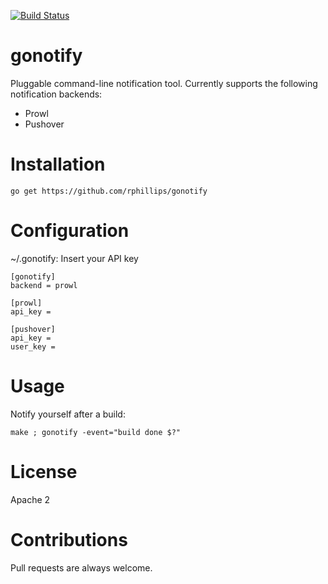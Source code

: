 [![Build Status](https://travis-ci.org/rphillips/gonotify.svg?branch=master)](https://travis-ci.org/rphillips/gonotify)

# gonotify

Pluggable command-line notification tool. Currently supports the following
notification backends:

* Prowl
* Pushover

# Installation

```
go get https://github.com/rphillips/gonotify
```

# Configuration

~/.gonotify: Insert your API key

```
[gonotify]
backend = prowl

[prowl]
api_key =

[pushover]
api_key =
user_key =
```

# Usage

Notify yourself after a build:

```
make ; gonotify -event="build done $?"
```

# License

Apache 2

# Contributions

Pull requests are always welcome.

